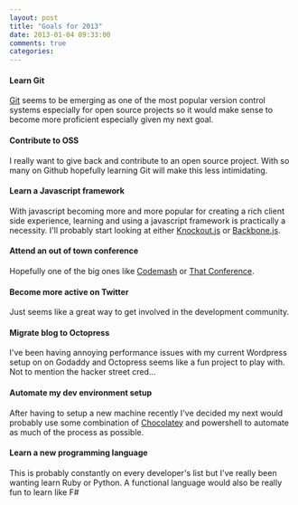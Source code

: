 ```yaml
---
layout: post
title: "Goals for 2013"
date: 2013-01-04 09:33:00
comments: true
categories:
---
```


#### Learn Git

[Git](http://git.com) seems to be emerging as one of the most popular version
control systems especially for open source projects so it would make sense to
become more proficient especially given my next goal.

#### Contribute to OSS

I really want to give back and contribute to an open source project. With so
many on Github hopefully learning Git will make this less intimidating.

#### Learn a Javascript framework

With javascript becoming more and more popular for creating a rich client side
experience, learning and using a javascript framework is practically
a necessity. I'll probably start looking at either [Knockout.js](knockoutjs.com)
or [Backbone.js](backbonejs.com).

#### Attend an out of town conference

Hopefully one of the big ones like [Codemash](codemash.org) or [That
Conference](thatconference.org).

#### Become more active on Twitter

Just seems like a great way to get involved in the development community.

#### Migrate blog to Octopress

I've been having annoying performance issues with my current Wordpress setup on
on Godaddy and Octopress seems like a fun project to play with. Not to mention
the hacker street cred...

#### Automate my dev environment setup

After having to setup a new machine recently I've decided my next would probably
use some combination of [Chocolatey](chocolatey.org) and powershell to automate
as much of the process as possible.

#### Learn a new programming language

This is probably constantly on every developer's list but I've really been
wanting learn Ruby or Python. A functional language would also be really fun to
learn like F# 

